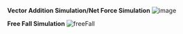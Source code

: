 **Vector Addition Simulation/Net Force Simulation**
![image](https://github.com/ardaklc0/PhysicsEngine/assets/87716329/d313450d-7d15-4f99-aba5-6b1c5cdd997c)

**Free Fall Simulation**
![freeFall](https://github.com/ardaklc0/PhysicsEngine/assets/87716329/9692957f-459d-4e5f-bae4-791b84edd5bf)
